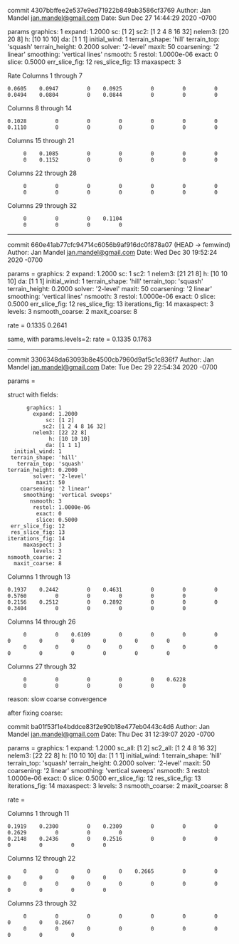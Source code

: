 commit 4307bbffee2e537e9ed71922b849ab3586cf3769
Author: Jan Mandel <jan.mandel@gmail.com>
Date:   Sun Dec 27 14:44:29 2020 -0700

params 
         graphics: 1
            expand: 1.2000
                sc: [1 2]
               sc2: [1 2 4 8 16 32]
            nelem3: [20 20 8]
                 h: [10 10 10]
                da: [1 1 1]
      initial_wind: 1
     terrain_shape: 'hill'
       terrain_top: 'squash'
    terrain_height: 0.2000
            solver: '2-level'
             maxit: 50
        coarsening: '2 linear'
         smoothing: 'vertical lines'
           nsmooth: 5
            restol: 1.0000e-06
             exact: 0
             slice: 0.5000
     err_slice_fig: 12
     res_slice_fig: 13
         maxaspect: 3

Rate
 Columns 1 through 7

    0.0605    0.0947         0    0.0925         0         0         0
    0.0494    0.0804         0    0.0844         0         0         0

  Columns 8 through 14

    0.1028         0         0         0         0         0         0
    0.1110         0         0         0         0         0         0

  Columns 15 through 21

         0    0.1085         0         0         0         0         0
         0    0.1152         0         0         0         0         0

  Columns 22 through 28

         0         0         0         0         0         0         0
         0         0         0         0         0         0         0

  Columns 29 through 32

         0         0         0    0.1104
         0         0         0         0

**********************************************************************

commit 660e41ab77cfc94714c6056b9af916dc0f878a07 (HEAD -> femwind)
Author: Jan Mandel <jan.mandel@gmail.com>
Date:   Wed Dec 30 19:52:24 2020 -0700

params = 
          graphics: 2
            expand: 1.2000
                sc: 1
               sc2: 1
            nelem3: [21 21 8]
                 h: [10 10 10]
                da: [1 1 1]
      initial_wind: 1
     terrain_shape: 'hill'
       terrain_top: 'squash'
    terrain_height: 0.2000
            solver: '2-level'
             maxit: 50
        coarsening: '2 linear'
         smoothing: 'vertical lines'
           nsmooth: 3
            restol: 1.0000e-06
             exact: 0
             slice: 0.5000
     err_slice_fig: 12
     res_slice_fig: 13
    iterations_fig: 14
         maxaspect: 3
            levels: 3
    nsmooth_coarse: 2
      maxit_coarse: 8

rate =
    0.1335    0.2641

same, with params.levels=2:
rate =
    0.1335    0.1763

************************************************************
commit 3306348da63093b8e4500cb7960d9af5c1c836f7
Author: Jan Mandel <jan.mandel@gmail.com>
Date:   Tue Dec 29 22:54:34 2020 -0700

params = 

  struct with fields:

          graphics: 1
            expand: 1.2000
                sc: [1 2]
               sc2: [1 2 4 8 16 32]
            nelem3: [22 22 8]
                 h: [10 10 10]
                da: [1 1 1]
      initial_wind: 1
     terrain_shape: 'hill'
       terrain_top: 'squash'
    terrain_height: 0.2000
            solver: '2-level'
             maxit: 50
        coarsening: '2 linear'
         smoothing: 'vertical sweeps'
           nsmooth: 3
            restol: 1.0000e-06
             exact: 0
             slice: 0.5000
     err_slice_fig: 12
     res_slice_fig: 13
    iterations_fig: 14
         maxaspect: 3
            levels: 3
    nsmooth_coarse: 2
      maxit_coarse: 8

  Columns 1 through 13

    0.1937    0.2442         0    0.4631         0         0         0    0.5760         0         0         0         0         0
    0.2156    0.2512         0    0.2892         0         0         0    0.3404         0         0         0         0         0

  Columns 14 through 26

         0         0    0.6109         0         0         0         0         0         0         0         0         0         0
         0         0         0         0         0         0         0         0         0         0         0         0         0

  Columns 27 through 32

         0         0         0         0         0    0.6228
         0         0         0         0         0         0

reason: slow coarse convergence

after fixing coarse:

commit ba01f53f1e4bddce83f2e90b18e477eb0443c4d6
Author: Jan Mandel <jan.mandel@gmail.com>
Date:   Thu Dec 31 12:39:07 2020 -0700

params = 
          graphics: 1
            expand: 1.2000
            sc_all: [1 2]
           sc2_all: [1 2 4 8 16 32]
            nelem3: [22 22 8]
                 h: [10 10 10]
                da: [1 1 1]
      initial_wind: 1
     terrain_shape: 'hill'
       terrain_top: 'squash'
    terrain_height: 0.2000
            solver: '2-level'
             maxit: 50
        coarsening: '2 linear'
         smoothing: 'vertical sweeps'
           nsmooth: 3
            restol: 1.0000e-06
             exact: 0
             slice: 0.5000
     err_slice_fig: 12
     res_slice_fig: 13
    iterations_fig: 14
         maxaspect: 3
            levels: 3
    nsmooth_coarse: 2
      maxit_coarse: 8


rate =

  Columns 1 through 11

    0.1919    0.2300         0    0.2309         0         0         0    0.2629         0         0         0
    0.2148    0.2436         0    0.2516         0         0         0         0         0         0         0

  Columns 12 through 22

         0         0         0         0    0.2665         0         0         0         0         0         0
         0         0         0         0         0         0         0         0         0         0         0

  Columns 23 through 32

         0         0         0         0         0         0         0         0         0    0.2667
         0         0         0         0         0         0         0         0         0         0
